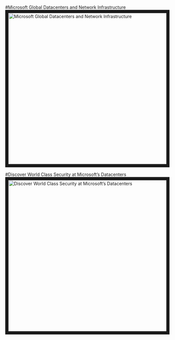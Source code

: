 #Microsoft Global Datacenters and Network Infrastructure  
<a href="http://www.youtube.com/watch?feature=player_embedded&v=bqZrejosqWU" target="_blank"><img src="http://img.youtube.com/vi/bqZrejosqWU/0.jpg" alt="Microsoft Global Datacenters and Network Infrastructure" width="640" height="480" border="10" /></a>

#Discover World Class Security at Microsoft’s Datacenters<a href="http://www.youtube.com/watch?feature=player_embedded&v=r1cyTL8JqRg" target="_blank"><img src="http://img.youtube.com/vi/r1cyTL8JqRg /0.jpg" alt="Discover World Class Security at Microsoft’s Datacenters" width="640" height="480" border="10" /></a>
